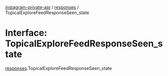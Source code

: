 [instagram-private-api](../../README.md) / [responses](../../modules/responses.md) / TopicalExploreFeedResponseSeen_state

# Interface: TopicalExploreFeedResponseSeen\_state

[responses](../../modules/responses.md).TopicalExploreFeedResponseSeen_state
